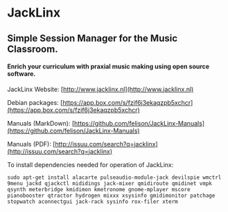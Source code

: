 # JackLinx #

## Simple Session Manager for the Music Classroom.

#### Enrich your curriculum with praxial music making using open source software.

JackLinx Website: [http://www.jacklinx.nl](http://www.jacklinx.nl)

Debian packages: [https://app.box.com/s/fzif6j3ekaqzpb5xchcr](https://app.box.com/s/fzif6j3ekaqzpb5xchcr)

Manuals (MarkDown): [https://github.com/felison/JackLinx-Manuals](https://github.com/felison/JackLinx-Manuals)

Manuals (PDF): [http://issuu.com/search?q=jacklinx](http://issuu.com/search?q=jacklinx)

To install dependencies needed for operation of JackLinx:

```
sudo apt-get install alacarte pulseaudio-module-jack devilspie wmctrl 9menu jackd qjackctl mididings jack-mixer qmidiroute qmidinet vmpk qsynth meterbridge kmidimon kmetronome gnome-mplayer mscore pianobooster qtractor hydrogen mixxx xsysinfo gmidimonitor patchage stopwatch aconnectgui jack-rack sysinfo rox-filer xterm

```
